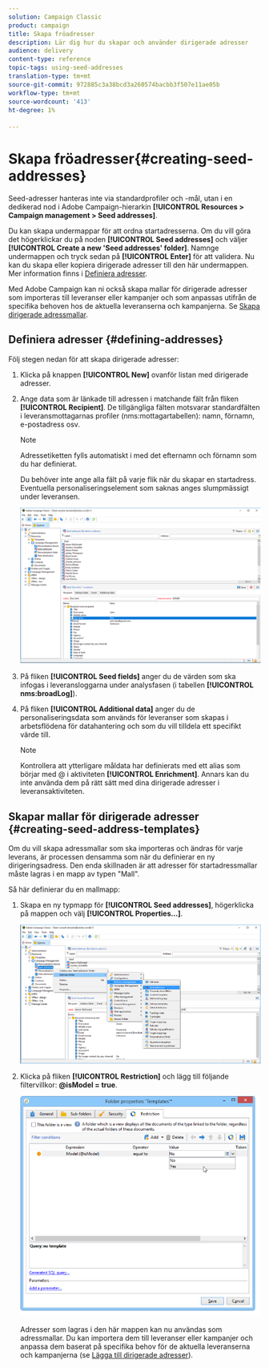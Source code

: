 ```yaml
---
solution: Campaign Classic
product: campaign
title: Skapa fröadresser
description: Lär dig hur du skapar och använder dirigerade adresser
audience: delivery
content-type: reference
topic-tags: using-seed-addresses
translation-type: tm+mt
source-git-commit: 972885c3a38bcd3a260574bacbb3f507e11ae05b
workflow-type: tm+mt
source-wordcount: '413'
ht-degree: 1%

---
```



# Skapa fröadresser{#creating-seed-addresses}

Seed-adresser hanteras inte via standardprofiler och -mål, utan i en dedikerad nod i Adobe Campaign-hierarkin **[!UICONTROL Resources > Campaign management > Seed addresses]**.

Du kan skapa undermappar för att ordna startadresserna. Om du vill göra det högerklickar du på noden **[!UICONTROL Seed addresses]** och väljer **[!UICONTROL Create a new 'Seed addresses' folder]**. Namnge undermappen och tryck sedan på **[!UICONTROL Enter]** för att validera. Nu kan du skapa eller kopiera dirigerade adresser till den här undermappen. Mer information finns i [Definiera adresser](#defining-addresses).

Med Adobe Campaign kan ni också skapa mallar för dirigerade adresser som importeras till leveranser eller kampanjer och som anpassas utifrån de specifika behoven hos de aktuella leveranserna och kampanjerna. Se [Skapa dirigerade adressmallar](#creating-seed-address-templates).

## Definiera adresser {#defining-addresses}

Följ stegen nedan för att skapa dirigerade adresser:

1. Klicka på knappen **[!UICONTROL New]** ovanför listan med dirigerade adresser.
1. Ange data som är länkade till adressen i matchande fält från fliken **[!UICONTROL Recipient]**. De tillgängliga fälten motsvarar standardfälten i leveransmottagarnas profiler (nms:mottagartabellen): namn, förnamn, e-postadress osv.

   >[!NOTE]
   >
   >Adressetiketten fylls automatiskt i med det efternamn och förnamn som du har definierat.
   >
   >Du behöver inte ange alla fält på varje flik när du skapar en startadress. Eventuella personaliseringselement som saknas anges slumpmässigt under leveransen.

   ![](assets/s_ncs_user_seedlist_new_address.png)

1. På fliken **[!UICONTROL Seed fields]** anger du de värden som ska infogas i leveransloggarna under analysfasen (i tabellen **[!UICONTROL nms:broadLog]**).

1. På fliken **[!UICONTROL Additional data]** anger du de personaliseringsdata som används för leveranser som skapas i arbetsflödena för datahantering och som du vill tilldela ett specifikt värde till.

   >[!NOTE]
   >
   >Kontrollera att ytterligare måldata har definierats med ett alias som börjar med @ i aktiviteten **[!UICONTROL Enrichment]**. Annars kan du inte använda dem på rätt sätt med dina dirigerade adresser i leveransaktiviteten.

## Skapar mallar för dirigerade adresser {#creating-seed-address-templates}

Om du vill skapa adressmallar som ska importeras och ändras för varje leverans, är processen densamma som när du definierar en ny dirigeringsadress. Den enda skillnaden är att adresser för startadressmallar måste lagras i en mapp av typen &quot;Mall&quot;.

Så här definierar du en mallmapp:

1. Skapa en ny typmapp för **[!UICONTROL Seed addresses]**, högerklicka på mappen och välj **[!UICONTROL Properties...]**.

   ![](assets/s_ncs_user_seedlist_template_folder.png)

1. Klicka på fliken **[!UICONTROL Restriction]** och lägg till följande filtervillkor: **@isModel = true**.

   ![](assets/s_ncs_user_seedlist_folder_is_model.png)

   Adresser som lagras i den här mappen kan nu användas som adressmallar. Du kan importera dem till leveranser eller kampanjer och anpassa dem baserat på specifika behov för de aktuella leveranserna och kampanjerna (se [Lägga till dirigerade adresser](../../delivery/using/adding-seed-addresses.md)).
